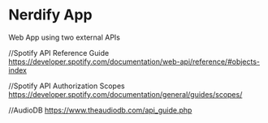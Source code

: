 # Nerdify App
Web App using two external APIs


//Spotify API Reference Guide 
https://developer.spotify.com/documentation/web-api/reference/#objects-index

//Spotify API Authorization Scopes
https://developer.spotify.com/documentation/general/guides/scopes/

//AudioDB
https://www.theaudiodb.com/api_guide.php
